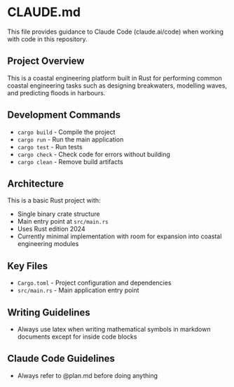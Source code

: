 # CLAUDE.md

This file provides guidance to Claude Code (claude.ai/code) when working with code in this repository.

## Project Overview

This is a coastal engineering platform built in Rust for performing common coastal engineering tasks such as designing breakwaters, modelling waves, and predicting floods in harbours.

## Development Commands

- `cargo build` - Compile the project
- `cargo run` - Run the main application
- `cargo test` - Run tests
- `cargo check` - Check code for errors without building
- `cargo clean` - Remove build artifacts

## Architecture

This is a basic Rust project with:
- Single binary crate structure
- Main entry point at `src/main.rs`
- Uses Rust edition 2024
- Currently minimal implementation with room for expansion into coastal engineering modules

## Key Files

- `Cargo.toml` - Project configuration and dependencies
- `src/main.rs` - Main application entry point

## Writing Guidelines

- Always use latex when writing mathematical symbols in markdown documents except for inside code blocks

## Claude Code Guidelines

- Always refer to @plan.md before doing anything